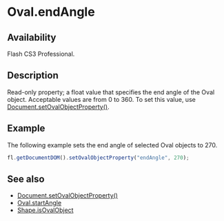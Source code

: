 # Oval.endAngle

## Availability

Flash CS3 Professional.

## Description

Read-only property; a float value that specifies the end angle of the Oval object. Acceptable values are from 0 to 360. To set this value, use [Document.setOvalObjectProperty()](../Document_object/Document590.md).

## Example

The following example sets the end angle of selected Oval objects to 270.

```javascript
fl.getDocumentDOM().setOvalObjectProperty("endAngle", 270);
```

## See also

- [Document.setOvalObjectProperty()](../Document_object/Document590.md)
- [Oval.startAngle](../Oval_object/Oval3.md)
- [Shape.isOvalObject](../Shape_object/Shape9.md)
